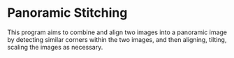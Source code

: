 # Panoramic Stitching

This program aims to combine and align two images into a panoramic image by detecting similar corners within the two images, and then aligning, tilting, scaling the images as necessary.
